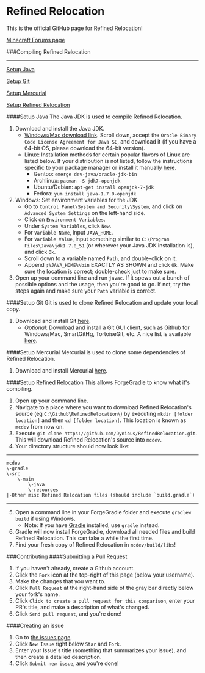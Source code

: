 Refined Relocation
==============

This is the official GitHub page for Refined Relocation!

[Minecraft Forums page](http://www.minecraftforum.net/topic/2210752-/)

###Compiling Refined Relocation
***
[Setup Java](#setup-java)

[Setup Git](#setup-git)

[Setup Mercurial](#setup-mercurial)

[Setup Refined Relocation](#setup-refined-relocation)

####Setup Java
The Java JDK is used to compile Refined Relocation.

1. Download and install the Java JDK.
	* [Windows/Mac download link](http://www.oracle.com/technetwork/java/javase/downloads/jdk7-downloads-1880260.html).  Scroll down, accept the `Oracle Binary Code License Agreement for Java SE`, and download it (if you have a 64-bit OS, please download the 64-bit version).
	* Linux: Installation methods for certain popular flavors of Linux are listed below.  If your distribution is not listed, follow the instructions specific to your package manager or install it manually [here](http://www.oracle.com/technetwork/java/javase/downloads/jdk7-downloads-1880260.html).
		* Gentoo: `emerge dev-java/oracle-jdk-bin`
		* Archlinux: `pacman -S jdk7-openjdk`
		* Ubuntu/Debian: `apt-get install openjdk-7-jdk`
		* Fedora: `yum install java-1.7.0-openjdk`
2. Windows: Set environment variables for the JDK.
    * Go to `Control Panel\System and Security\System`, and click on `Advanced System Settings` on the left-hand side.
    * Click on `Environment Variables`.
    * Under `System Variables`, click `New`.
    * For `Variable Name`, input `JAVA_HOME`.
    * For `Variable Value`, input something similar to `C:\Program Files\Java\jdk1.7.0_51` (or wherever your Java JDK installation is), and click `Ok`.
    * Scroll down to a variable named `Path`, and double-click on it.
    * Append `;%JAVA_HOME%\bin` EXACTLY AS SHOWN and click `Ok`.  Make sure the location is correct; double-check just to make sure.
3. Open up your command line and run `javac`.  If it spews out a bunch of possible options and the usage, then you're good to go.  If not, try the steps again and make sure your `Path` variable is correct.

####Setup Git
Git is used to clone Refined Relocation and update your local copy.

1. Download and install Git [here](http://git-scm.com/download/).
	* *Optional*: Download and install a Git GUI client, such as Github for Windows/Mac, SmartGitHg, TortoiseGit, etc.  A nice list is available [here](http://git-scm.com/downloads/guis).

####Setup Mercurial
Mercurial is used to clone some dependencies of Refined Relocation.

1. Download and install Mercurial [here](http://mercurial.selenic.com/downloads/).

####Setup Refined Relocation
This allows ForgeGradle to know what it's compiling.

1. Open up your command line.
2. Navigate to a place where you want to download Refined Relocation's source (eg `C:\Github\RefinedRelocation\`) by executing `mkdir [folder location]` and then `cd [folder location]`.  This location is known as `mcdev` from now on.
3. Execute `git clone https://github.com/Dynious/RefinedRelocation.git`.  This will download Refined Relocation's source into `mcdev`.
4. Your directory structure should now look like:

***
	mcdev
	\-gradle
	\-src
		\-main
			\-java
			\-resources
	|-Other misc Refined Relocation files (should include `build.gradle`)
***

5. Open a command line in your ForgeGradle folder and execute `gradlew build` if using Windows.
	* Note: If you have [Gradle](http://www.gradle.org/) installed, use `gradle` instead.
6. Gradle will now install ForgeGradle, download all needed files and build Refined Relocation. This can take a while the first time.
7. Find your fresh copy of Refined Relocation in `mcdev/build/libs`!

###Contributing
####Submitting a Pull Request
1. If you haven't already, create a Github account.
2. Click the `Fork` icon at the top-right of this page (below your username).
3. Make the changes that you want to.
4. Click `Pull Request` at the right-hand side of the gray bar directly below your fork's name.
5. Click `Click to create a pull request for this comparison`, enter your PR's title, and make a description of what's changed.
6. Click `Send pull request`, and you're done!

####Creating an issue
1. Go to [the issues page](https://github.com/Dynious/RefinedRelocation/issues).
2. Click `New Issue` right below `Star` and `Fork`.
3. Enter your Issue's title (something that summarizes your issue), and then create a detailed description.
4. Click `Submit new issue`, and you're done!
